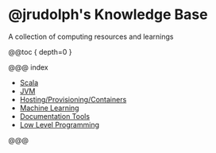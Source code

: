 # @jrudolph's Knowledge Base

A collection of computing resources and learnings

@@toc { depth=0 }


@@@ index

 * [Scala](scala.md)
 * [JVM](jvm.md)
 * [Hosting/Provisioning/Containers](hosting/index.md)
 * [Machine Learning](ml.md)
 * [Documentation Tools](documentation.md)
 * [Low Level Programming](low-level.md)

@@@